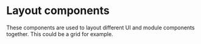 # Layout components

These components are used to layout different UI and module components together. This could be a grid for example.